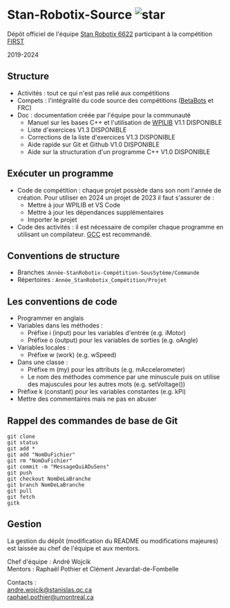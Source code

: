 # Stan-Robotix-Source ![star](https://img.shields.io/github/stars/PragmaCube/Stan-Robotix-Source)
Dépôt officiel de l'équipe [Stan Robotix 6622](https://stanrobotix6622.com/) participant à la compétition [FIRST](https://www.firstinspires.org/robotics/frc)

2019-2024

## Structure
- Activités : tout ce qui n'est pas relié aux compétitions
- Compets : l'intégralité du code source des compétitions ([BetaBots](https://robotiquefirstquebec.org/frc/betabots/) et FRC)
- Doc : documentation créée par l'équipe pour la communauté
  - Manuel sur les bases C++ et l'utilisation de [WPILIB](https://docs.wpilib.org/en/stable/) V1.1 DISPONIBLE
  - Liste d'exercices V1.3 DISPONIBLE
  - Corrections de la liste d'exercices V1.3 DISPONIBLE
  - Aide rapide sur Git et Github V1.0 DISPONIBLE
  - Aide sur la structuration d'un programme C++ V1.0 DISPONIBLE

## Exécuter un programme
- Code de compétition : chaque projet possède dans son nom l'année de création. Pour utiliser en 2024 un projet de 2023 il faut s'assurer de :
  - Mettre à jour WPILIB et VS Code
  - Mettre à jour les dépendances supplémentaires
  - Importer le projet
- Code des activités : il est nécessaire de compiler chaque programme en utilisant un compilateur. [GCC](https://gcc.gnu.org/) est recommandé.

## Conventions de structure
- Branches :`Année-StanRobotix-Compétition-SousSytème/Commande`
- Répertoires : `Année_StanRobotix_Compétition/Projet`

## Les conventions de code
- Programmer en anglais
- Variables dans les méthodes :
  - Préfixe i (input) pour les variables d'entrée (e.g. iMotor)
  - Préfixe o (output) pour les variables de sorties (e.g. oAngle)
- Variables locales :
  - Préfixe w (work) (e.g. wSpeed)
- Dans une classe :
  - Préfixe m (my) pour les attributs (e.g. mAccelerometer)
  - Le nom des méthodes commence par une minuscule puis on utilise des majuscules pour les autres mots (e.g. setVoltage())
- Préfixe k (constant) pour les variables constantes (e.g. kPi)
- Mettre des commentaires mais ne pas en abuser

## Rappel des commandes de base de Git
```
git clone
git status
git add *
git add "NomDuFichier"
git rm "NomDuFichier"
git commit -m "MessageQuiADuSens"
git push
git checkout NomDeLaBranche
git branch NomDeLaBranche
git pull
git fetch
gitk
```
## Gestion
La gestion du dépôt (modification du README ou modifications majeures) est laissée au chef de l'équipe et aux mentors.


Chef d'équipe : André Wojcik<br>
Mentors : Raphaël Pothier et Clément Jevardat-de-Fombelle<br>

Contacts :<br>
andre.wojcik@stanislas.qc.ca <br>
raphael.pothier@umontreal.ca <br>
